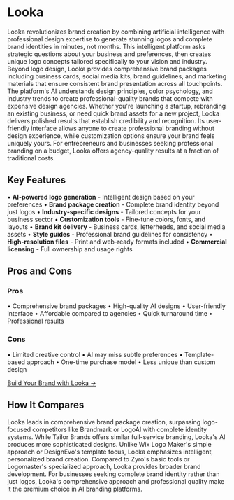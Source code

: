 # Looka

Looka revolutionizes brand creation by combining artificial intelligence with professional design expertise to generate stunning logos and complete brand identities in minutes, not months. This intelligent platform asks strategic questions about your business and preferences, then creates unique logo concepts tailored specifically to your vision and industry. Beyond logo design, Looka provides comprehensive brand packages including business cards, social media kits, brand guidelines, and marketing materials that ensure consistent brand presentation across all touchpoints. The platform's AI understands design principles, color psychology, and industry trends to create professional-quality brands that compete with expensive design agencies. Whether you're launching a startup, rebranding an existing business, or need quick brand assets for a new project, Looka delivers polished results that establish credibility and recognition. Its user-friendly interface allows anyone to create professional branding without design experience, while customization options ensure your brand feels uniquely yours. For entrepreneurs and businesses seeking professional branding on a budget, Looka offers agency-quality results at a fraction of traditional costs.

## Key Features

• **AI-powered logo generation** - Intelligent design based on your preferences
• **Brand package creation** - Complete brand identity beyond just logos
• **Industry-specific designs** - Tailored concepts for your business sector
• **Customization tools** - Fine-tune colors, fonts, and layouts
• **Brand kit delivery** - Business cards, letterheads, and social media assets
• **Style guides** - Professional brand guidelines for consistency
• **High-resolution files** - Print and web-ready formats included
• **Commercial licensing** - Full ownership and usage rights

## Pros and Cons

### Pros
• Comprehensive brand packages
• High-quality AI designs
• User-friendly interface
• Affordable compared to agencies
• Quick turnaround time
• Professional results

### Cons
• Limited creative control
• AI may miss subtle preferences
• Template-based approach
• One-time purchase model
• Less unique than custom design

[Build Your Brand with Looka →](https://www.looka.com)

## How It Compares

Looka leads in comprehensive brand package creation, surpassing logo-focused competitors like Brandmark or LogoAI with complete identity systems. While Tailor Brands offers similar full-service branding, Looka's AI produces more sophisticated designs. Unlike Wix Logo Maker's simple approach or DesignEvo's template focus, Looka emphasizes intelligent, personalized brand creation. Compared to Zyro's basic tools or Logomaster's specialized approach, Looka provides broader brand development. For businesses seeking complete brand identity rather than just logos, Looka's comprehensive approach and professional quality make it the premium choice in AI branding platforms.